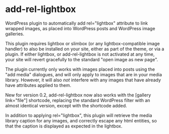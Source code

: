 add-rel-lightbox
================

WordPress plugin to automatically add rel="lightbox" attribute to link wrapped images, as placed into WordPress posts and WordPress image galleries.

This plugin requires lightbox or slimbox (or any lightbox-compatible image handler) to also be installed on your site, either as part of the theme, or via a plugin. If either lightbox, or add-rel-lightbox is not activated at any time, your site will revert gracefully to the standard "open image as new page".

The plugin currently only works with images placed into posts using the "add media" dialogues, and will only apply to images that are in your media library. However, it will also *not* interfere with any images that have already have attributes applied to them.

New for version 0.2, add-rel-lightbox now also works with the [gallery link="file"] shortcode, replacing the standard WordPress filter with an almost identical version, except with the shortcode added.

In addition to applying rel="lightbox", this plugin will retrieve the media library caption for any images, and correctly escape any html entities, so that the caption is displayed as expected in the lightbox.
